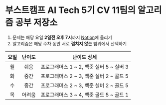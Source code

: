 # 부스트캠프 AI Tech 5기 CV 11팀의 알고리즘 공부 저장소

1. 문제는 해당 요일 **2일전 오후 7시**까지 [Notion](https://www.notion.so/CV-11-c3257657e35c42a6ac899efb6b58ec44)에 올리기
2. 알고리즘은 해당 주차 동안 서로 **겹치지 않는** 범위에서 선택하기

|요일|난이도|난이도 상세|
|:---:|:---:|:---:|
|월|쉬움|프로그래머스 1 ~ 2, 백준 실버 5 ~ 실버 3|
|화|중간|프로그래머스 2 ~ 3, 백준 실버 2 ~ 골드 5|
|수|중간|프로그래머스 2 ~ 3, 백준 실버 2 ~ 골드 5|
|목|어려움|프로그래머스 3 ~ 4, 백준 골드 5 ~ 골드 1|
